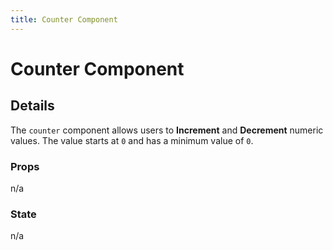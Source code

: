 ```yaml
---
title: Counter Component
---
```

# Counter Component

<counter/>

## Details

The `counter` component allows users to **Increment** and **Decrement** numeric values. The value starts at `0` and has a minimum value of `0`.

### Props

n/a

### State

n/a